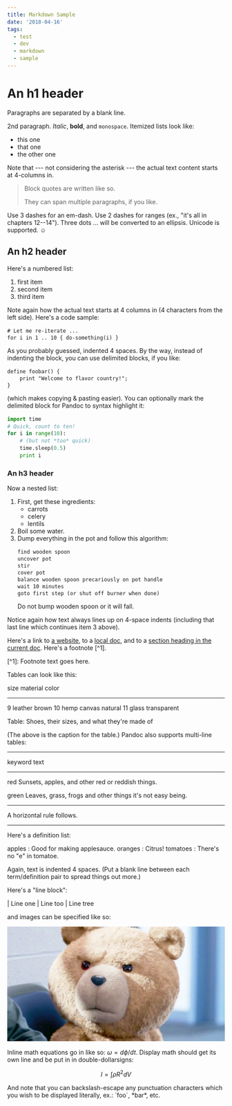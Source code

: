 ```yaml
---
title: Markdown Sample
date: '2018-04-16'
tags:
  - test
  - dev
  - markdown
  - sample
---
```

# An h1 header

Paragraphs are separated by a blank line.

2nd paragraph. _Italic_, **bold**, and `monospace`. Itemized lists
look like:

* this one
* that one
* the other one

Note that --- not considering the asterisk --- the actual text
content starts at 4-columns in.

> Block quotes are
> written like so.
>
> They can span multiple paragraphs,
> if you like.

Use 3 dashes for an em-dash. Use 2 dashes for ranges (ex., "it's all
in chapters 12--14"). Three dots ... will be converted to an ellipsis.
Unicode is supported. ☺

## An h2 header

Here's a numbered list:

1. first item
2. second item
3. third item

Note again how the actual text starts at 4 columns in (4 characters
from the left side). Here's a code sample:

```
# Let me re-iterate ...
for i in 1 .. 10 { do-something(i) }
```

As you probably guessed, indented 4 spaces. By the way, instead of
indenting the block, you can use delimited blocks, if you like:

```
define foobar() {
    print "Welcome to flavor country!";
}
```

(which makes copying & pasting easier). You can optionally mark the
delimited block for Pandoc to syntax highlight it:

```python
import time
# Quick, count to ten!
for i in range(10):
    # (but not *too* quick)
    time.sleep(0.5)
    print i
```

### An h3 header

Now a nested list:

1. First, get these ingredients:
   * carrots
   * celery
   * lentils
2. Boil some water.
3. Dump everything in the pot and follow
   this algorithm:
   ```
   find wooden spoon
   uncover pot
   stir
   cover pot
   balance wooden spoon precariously on pot handle
   wait 10 minutes
   goto first step (or shut off burner when done)
   ```
   Do not bump wooden spoon or it will fall.

Notice again how text always lines up on 4-space indents (including
that last line which continues item 3 above).

Here's a link to [a website](http://foo.bar), to a [local
doc](local-doc.html), and to a [section heading in the current
doc](#an-h2-header). Here's a footnote \[^1].

\[^1]: Footnote text goes here.

Tables can look like this:

size  material      color

- - -

9     leather       brown
10    hemp canvas   natural
11    glass         transparent

Table: Shoes, their sizes, and what they're made of

(The above is the caption for the table.) Pandoc also supports
multi-line tables:

- - -

keyword   text

- - -

red       Sunsets, apples, and
          other red or reddish
          things.

green     Leaves, grass, frogs
          and other things it's
          not easy being.

- - -

A horizontal rule follows.

- - -

Here's a definition list:

apples
  : Good for making applesauce.
oranges
  : Citrus!
tomatoes
  : There's no "e" in tomatoe.

Again, text is indented 4 spaces. (Put a blank line between each
term/definition pair to spread things out more.)

Here's a "line block":

\| Line one
|   Line too
| Line tree

and images can be specified like so:

![example image](/contents/media/test.jpg)

Inline math equations go in like so: $\omega = d\phi / dt$. Display
math should get its own line and be put in in double-dollarsigns:

$$I = \int \rho R^{2} dV$$

And note that you can backslash-escape any punctuation characters
which you wish to be displayed literally, ex.: \`foo\`, \*bar\*, etc.
